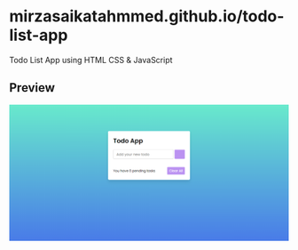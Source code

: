 # mirzasaikatahmmed.github.io/todo-list-app
Todo List App using HTML CSS & JavaScript

## Preview
<img src="https://raw.githubusercontent.com/mirzasaikatahmmed/todo-list-app/main/todo-list-app.PNG"/>
